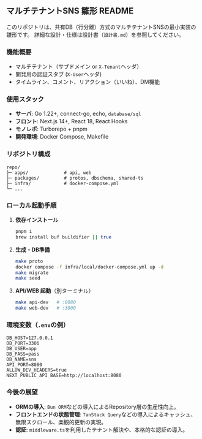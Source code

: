 ## マルチテナントSNS 雛形 README

このリポジトリは、共有DB（行分離）方式のマルチテナントSNSの最小実装の雛形です。
詳細な設計・仕様は設計書（`設計書.md`）を参照してください。

### 機能概要
- マルチテナント（サブドメイン or `X-Tenant`ヘッダ）
- 開発用の認証スタブ (`X-User`ヘッダ)
- タイムライン、コメント、リアクション（いいね）、DM機能

### 使用スタック
- **サーバ**: Go 1.22+, connect-go, echo, `database/sql`
- **フロント**: Next.js 14+, React 18, React Hooks
- **モノレポ**: Turborepo + pnpm
- **開発環境**: Docker Compose, Makefile

### リポジトリ構成
```
repo/
├─ apps/             # api, web
├─ packages/         # protos, dbschema, shared-ts
├─ infra/            # docker-compose.yml
└─ ...
```

### ローカル起動手順
1. **依存インストール**
   ```bash
   pnpm i
   brew install buf buildifier || true
   ```
2. **生成・DB準備**
   ```bash
   make proto
   docker compose -f infra/local/docker-compose.yml up -d
   make migrate
   make seed
   ```
3. **API/WEB 起動**（別ターミナル）
   ```bash
   make api-dev   # :8080
   make web-dev   # :3000
   ```

### 環境変数（`.env`の例）
```env
DB_HOST=127.0.0.1
DB_PORT=3306
DB_USER=app
DB_PASS=pass
DB_NAME=sns
API_PORT=8080
ALLOW_DEV_HEADERS=true
NEXT_PUBLIC_API_BASE=http://localhost:8080
```

### 今後の展望
- **ORMの導入**: `Bun ORM`などの導入によるRepository層の生産性向上。
- **フロントエンドの状態管理**: `TanStack Query`などの導入によるキャッシュ、無限スクロール、楽観的更新の実現。
- **認証**: `middleware.ts`を利用したテナント解決や、本格的な認証の導入。